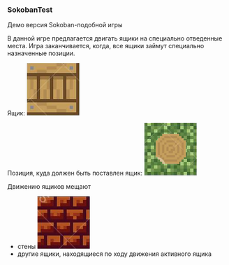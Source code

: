 ### SokobanTest

Демо версия Sokoban-подобной игры

В данной игре предлагается двигать ящики на специально отведенные места. Игра заканчивается, когда, все ящики займут специально назначенные позиции.

Ящик:
![Image](_forReadMeFiles/Box.png)

Позиция, куда должен быть поставлен ящик:
![Image](_forReadMeFiles/GrassTarget.png)

Движению ящиков мещают
- стены ![Image](_forReadMeFiles/Wall.png)
- другие ящики, находящиеся по ходу движения активного ящика
